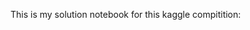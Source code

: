 This is my solution notebook for this kaggle compitition: [](https://www.kaggle.com/competitions/playground-series-s4e8/overview)

